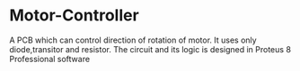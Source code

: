 # Motor-Controller
A PCB which can control direction of rotation of motor.
It uses only diode,transitor and resistor.
The circuit and its logic is designed in Proteus 8 Professional software
